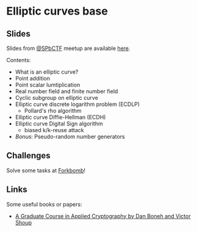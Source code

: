 # Elliptic curves base

## Slides

Slides from [@SPbCTF](https://github.com/SPbCTF) meetup are available [here](https://docs.google.com/presentation/d/1y1LfLv9FtvDF2r24DnXkvo0zEByuoCzY_OhBlSdRgPM/edit?usp=sharing).

Contents:

- What is an elliptic curve?
- Point addition
- Point scalar lumtiplication
- Real number field and finite number field
- Cyclic subgroup on elliptic curve
- Elliptic curve discrete logarithm problem (ECDLP)
    - Pollard's rho algorithm
- Elliptic curve Diffie-Hellman (ECDH)
- Elliptic curve Digital Sign algorithm
    - biased k/k-reuse attack
- *Bonus*: Pseudo-random number generators

## Challenges

Solve some tasks at [Forkbomb](https://crypto-kids20.forkbomb.ru/tasks)!

## Links

Some useful books or papers:

- [A Graduate Course in Applied Cryptography by Dan Boneh and Victor Shoup](https://toc.cryptobook.us/)